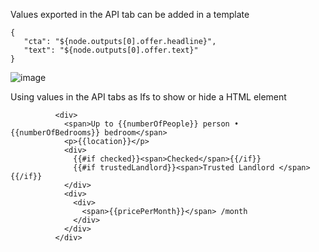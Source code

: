 


Values exported in the API tab can be added in a template

```
{  
   "cta": "${node.outputs[0].offer.headline}",
   "text": "${node.outputs[0].offer.text}"
}

```

![image](https://github.com/soreilly6/engagementCloud/assets/88727212/58915299-c69d-4244-a021-c60f7df7d449)


Using values in the API tabs as Ifs to show or hide a HTML element

```
          <div>
            <span>Up to {{numberOfPeople}} person • {{numberOfBedrooms}} bedroom</span>
            <p>{{location}}</p>
            <div>
              {{#if checked}}<span>Checked</span>{{/if}}
              {{#if trustedLandlord}}<span>Trusted Landlord </span>{{/if}}
            </div>
            <div>
              <div>
                <span>{{pricePerMonth}}</span> /month
              </div>
            </div>
          </div>
```
